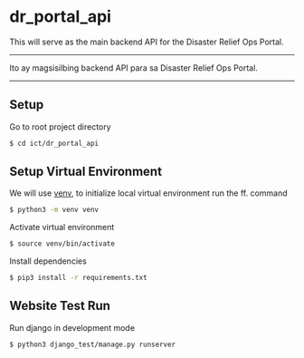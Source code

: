 # dr_portal_api

This will serve as the main backend API for the Disaster Relief Ops Portal.

---

Ito ay magsisilbing backend API para sa Disaster Relief Ops Portal.

---

## Setup
Go to root project directory
``` sh
$ cd ict/dr_portal_api
```

## Setup Virtual Environment
We will use [venv](https://docs.python.org/3/library/venv.html), to initialize local virtual environment run the ff. command
``` sh
$ python3 -m venv venv
```
Activate virtual environment
``` sh
$ source venv/bin/activate
```
Install dependencies
``` sh
$ pip3 install -r requirements.txt
```
## Website Test Run
Run django in development mode 
``` sh
$ python3 django_test/manage.py runserver
```
